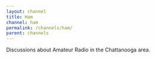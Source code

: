 ```yaml
---
layout: channel
title: Ham
channel: ham
permalink: /channels/ham/
parent: channels
---
```


Discussions about Amateur Radio in the Chattanooga area.

